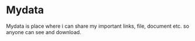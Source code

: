 # Mydata
Mydata is place where i can share my important links, file, document etc. so anyone can see and download.
